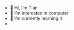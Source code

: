 - 👋 Hi, I’m Tian
- 👀 I’m interested in computer
- 🌱 I’m currently learning it
- 
<!---
Tian1839/Tian1839 is a ✨ special ✨ repository because its `README.md` (this file) appears on your GitHub profile.
You can click the Preview link to take a look at your changes.
--->
